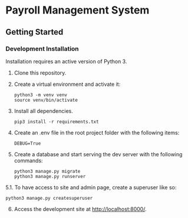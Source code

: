 # Payroll Management System

## Getting Started

### Development Installation

Installation requires an active version of Python 3.

1. Clone this repository.
2. Create a virtual environment and activate it:

   ```
   python3 -m venv venv
   source venv/bin/activate
   ```

3. Install all dependencies.

   ```
   pip3 install -r requirements.txt
   ```

4. Create an .env file in the root project folder with the following items:

   ```
   DEBUG=True
   ```

5. Create a database and start serving the dev server with the following commands:

   ```
   python3 manage.py migrate
   python3 manage.py runserver
   ```

5.1. To have access to site and admin page, create a superuser like so:

```
python3 manage.py createsuperuser
```

6. Access the development site at [http://localhost:8000/](http://localhost:8000/).
